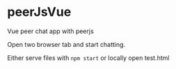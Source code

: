 # peerJsVue
Vue peer chat app with peerjs


Open two browser tab and start chatting.

Either serve files with `npm start` or locally open test.html
